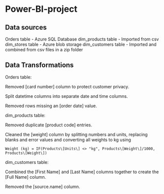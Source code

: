 # Power-BI-project

## Data sources

Orders table - Azure SQL Database
dim_products table - Imported from csv
dim_stores table - Azure blob storage
dim_customers table - Imported and combined from csv files in a zip folder

## Data Transformations

Orders table:

Removed \[card number\] column to protect customer privacy.

Split datetime columns into separate date and time columns.

Removed rows missing an \[order date\] value.


dim_products table:

Removed duplicate \[product code\] entries.

Cleaned the \[weight\] column by splitting numbers and units, replacing blanks and error values and converting all weights to kg using 
```
Weight (kg) = IF(Products\[Units\] <> "kg", Products\[Weight\]/1000, Products\[Weight\])
```

dim_customers table:

Combined the \[First Name\] and \[Last Name\] columns together to create the \[Full Name\] column.

Removed the \[source.name\] column.
